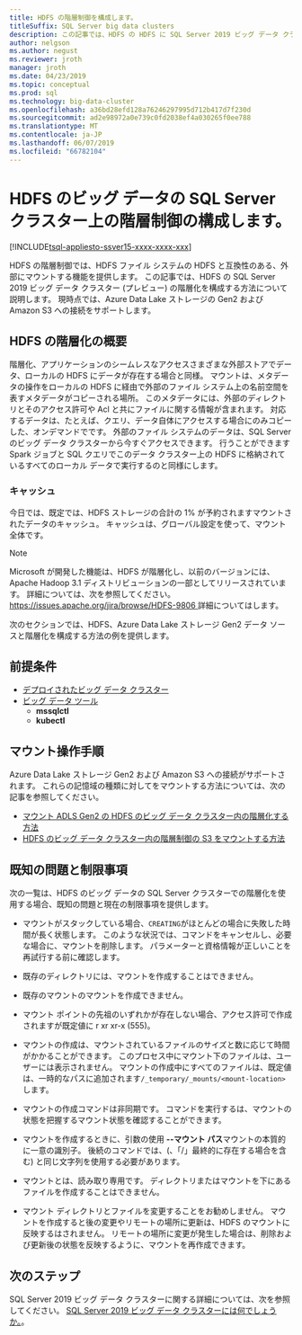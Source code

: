 ```yaml
---
title: HDFS の階層制御を構成します。
titleSuffix: SQL Server big data clusters
description: この記事では、HDFS の HDFS に SQL Server 2019 ビッグ データ クラスター (プレビュー) で外部の Azure Data Lake Storage ファイル システムをマウントする階層化を構成する方法について説明します。
author: nelgson
ms.author: negust
ms.reviewer: jroth
manager: jroth
ms.date: 04/23/2019
ms.topic: conceptual
ms.prod: sql
ms.technology: big-data-cluster
ms.openlocfilehash: a36bd28efd128a76246297995d712b417d7f230d
ms.sourcegitcommit: ad2e98972a0e739c0fd2038ef4a030265f0ee788
ms.translationtype: MT
ms.contentlocale: ja-JP
ms.lasthandoff: 06/07/2019
ms.locfileid: "66782104"
---
```

# <a name="configure-hdfs-tiering-on-sql-server-big-data-clusters"></a>HDFS のビッグ データの SQL Server クラスター上の階層制御の構成します。

[!INCLUDE[tsql-appliesto-ssver15-xxxx-xxxx-xxx](../includes/tsql-appliesto-ssver15-xxxx-xxxx-xxx.md)]

HDFS の階層制御では、HDFS ファイル システムの HDFS と互換性のある、外部にマウントする機能を提供します。 この記事では、HDFS の SQL Server 2019 ビッグ データ クラスター (プレビュー) の階層化を構成する方法について説明します。 現時点では、Azure Data Lake ストレージの Gen2 および Amazon S3 への接続をサポートします。 

## <a name="hdfs-tiering-overview"></a>HDFS の階層化の概要

階層化、アプリケーションのシームレスなアクセスさまざまな外部ストアでデータ、ローカルの HDFS にデータが存在する場合と同様。 マウントは、メタデータの操作をローカルの HDFS に経由で外部のファイル システム上の名前空間を表すメタデータがコピーされる場所。 このメタデータには、外部のディレクトリとそのアクセス許可や Acl と共にファイルに関する情報が含まれます。 対応するデータは、たとえば、クエリ、データ自体にアクセスする場合にのみコピーした、オンデマンドでです。 外部のファイル システムのデータは、SQL Server のビッグ データ クラスターから今すぐアクセスできます。 行うことができます Spark ジョブと SQL クエリでこのデータ クラスター上の HDFS に格納されているすべてのローカル データで実行するのと同様にします。

### <a name="caching"></a>キャッシュ
今日では、既定では、HDFS ストレージの合計の 1% が予約されますマウントされたデータのキャッシュ。 キャッシュは、グローバル設定を使って、マウント全体です。

> [!NOTE]
> Microsoft が開発した機能は、HDFS が階層化し、以前のバージョンには、Apache Hadoop 3.1 ディストリビューションの一部としてリリースされています。 詳細については、次を参照してください。 [ https://issues.apache.org/jira/browse/HDFS-9806 ](https://issues.apache.org/jira/browse/HDFS-9806)詳細についてはします。

次のセクションでは、HDFS、Azure Data Lake ストレージ Gen2 データ ソースと階層化を構成する方法の例を提供します。

## <a name="prerequisites"></a>前提条件

- [デプロイされたビッグ データ クラスター](deployment-guidance.md)
- [ビッグ データ ツール](deploy-big-data-tools.md)
  - **mssqlctl**
  - **kubectl**

## <a name="mounting-instructions"></a>マウント操作手順

Azure Data Lake ストレージ Gen2 および Amazon S3 への接続がサポートされます。 これらの記憶域の種類に対してをマウントする方法については、次の記事を参照してください。

- [マウント ADLS Gen2 の HDFS のビッグ データ クラスター内の階層化する方法](hdfs-tiering-mount-adlsgen2.md)
- [HDFS のビッグ データ クラスター内の階層制御の S3 をマウントする方法](hdfs-tiering-mount-s3.md)

## <a id="issues"></a> 既知の問題と制限事項

次の一覧は、HDFS のビッグ データの SQL Server クラスターでの階層化を使用する場合、既知の問題と現在の制限事項を提供します。

- マウントがスタックしている場合、`CREATING`がほとんどの場合に失敗した時間が長く状態します。 このような状況では、コマンドをキャンセルし、必要な場合に、マウントを削除します。 パラメーターと資格情報が正しいことを再試行する前に確認します。

- 既存のディレクトリには、マウントを作成することはできません。

- 既存のマウントのマウントを作成できません。

- マウント ポイントの先祖のいずれかが存在しない場合、アクセス許可で作成されますが既定値に r xr xr-x (555)。

- マウントの作成は、マウントされているファイルのサイズと数に応じて時間がかかることができます。 このプロセス中にマウント下のファイルは、ユーザーには表示されません。 マウントの作成中にすべてのファイルは、既定値は、一時的なパスに追加されます`/_temporary/_mounts/<mount-location>`します。

- マウントの作成コマンドは非同期です。 コマンドを実行するは、マウントの状態を把握するマウント状態を確認することができます。

- マウントを作成するときに、引数の使用 **--マウント パス**マウントの本質的に一意の識別子。 後続のコマンドでは、(、「/」最終的に存在する場合を含む) と同じ文字列を使用する必要があります。

- マウントとは、読み取り専用です。 ディレクトリまたはマウントを下にあるファイルを作成することはできません。

- マウント ディレクトリとファイルを変更することをお勧めしません。 マウントを作成すると後の変更やリモートの場所に更新は、HDFS のマウントに反映するはされません。 リモートの場所に変更が発生した場合は、削除および更新後の状態を反映するように、マウントを再作成できます。

## <a name="next-steps"></a>次のステップ

SQL Server 2019 ビッグ データ クラスターに関する詳細については、次を参照してください。 [SQL Server 2019 ビッグ データ クラスターには何でしょうか。](big-data-cluster-overview.md)。
